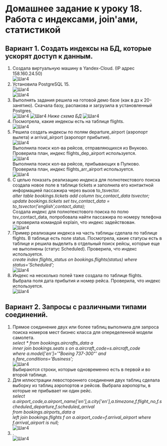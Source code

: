 # Домашнее задание к уроку 18. Работа с индексами, join'ами, статистикой #   
## Вариант 1. Создать индексы на БД, которые ускорят доступ к данным. ##   
1. Создала виртуальную машину в Yandex-Cloud. (IP адрес 158.160.24.50)   
![Шаг4](/18_01_vm.jpg)  
1. Установила PostgreSQL 15.   
![Шаг4](/18_02_postgres.jpg)  
![Шаг4](/18_03_cluster.jpg)  
1. Выполнять задания решила на готовой демо базе (как в дз к 20-занятию). Скачала базу, распакова и загрузила в установленный Postgres.  
![Шаг4](/18_04_get_arh.jpg)
![Шаг4](/18_05_insert_bd.jpg)
*Ниже схема БД*
![Шаг4](/18_00_db.jpg)
1. Посмотрела, какие индексы есть на таблице flights.  
![Шаг4](/18_06_view_ind.jpg)  
1. Решила создать индексы по полям departure_airport (аэропорт вылета) и arrival_airport (аэропорт прибытия).  
![Шаг4](/18_07_create_ind.jpg)  
Выполнила поиск кол-ва рейсов, отправляющихся из Внуково. Проверила план, индекс flights_dep_airport используется.  
![Шаг4](/18_08_use_ind1.jpg)  
Выполнила поиск кол-ва рейсов, прибывающих в Пулково. Проверила план, индекс flights_arr_airport используется.  
![Шаг4](/18_09_use_ind2.jpg)  
1. С целью показать реализацию индекса для полнотекстового поиска создала новое поле в таблице tickets и заполнила его контактной информацией пассажира через вызов to_tsvector.  
*alter table bookings.tickets add column tsv_contact_data tsvector;*  
*update bookings.tickets set tsv_contact_data = to_tsvector('english',contact_data);*  
Создала индекс для полнотекстового поиска по полю tsv_contact_data, попробовала найти пассажира по номеру телефона и проверила командой explain, что индекс задействован.  
![Шаг4](/18_10_txt_ind.jpg)  
1. Пример реализации индекса на часть таблицы сделала по таблице flights. В таблице есть поле status. Посмотрела, какие статусы есть в таблице и решила выделить в отдельный поиск рейсы, которые еще не выполнены (статус Scheduled). Проверила, что индекс используется.  
*create index flights_status on bookings.flights(status) where status='Scheduled';*   
![Шаг4](/18_11_part_ind1.jpg)  
1. Индекс на несколько полей таже создала по таблице flights. Выбрала поля дата прибытия и номер рейса. Проверила, что индекс используется.   
![Шаг4](/18_12_2field_ind.jpg)  
## Вариант 2. Запросы с различными типами соединений. ##  
1. Прямое соединение двух или более таблиц выполнила для запроса поиска номеров мест бизнес класса для опеределенной модели самолета.  
*select * from bookings.aircrafts_data a  
              inner join bookings.seats s on a.aircraft_code=s.aircraft_code  
where a.model['en']='"Boeing 737-300"' and s.fare_conditions='Business';*   
![Шаг4](/18_21_inner.jpg)  
Выбираются строки, которые одновременно есть в первой и во второй таблице.  
1. Для иллюстрации левостороннего соединения двух таблиц сделала выборку из таблиц аэропортов и рейсов. Выбрала аэропорты, в которые не прибывает ни один рейс.  
*select a.airport_code,a.airport_name['en'],a.city['en'],a.timezone,f.flight_no,f.scheduled_departure,f.scheduled_arrival  
from bookings.airports_data a  
     left join bookings.flights f on a.airport_code=f.arrival_airport where f.arrival_airport is null;*  
![Шаг4](/18_22_left.jpg)  
1. .  
![Шаг4](/.jpg)  


